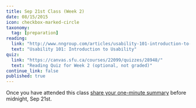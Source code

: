 ```yaml
---
title: Sep 21st Class (Week 2)
date: 08/15/2015
icon: checkbox-marked-circle
taxonomy:
  tag: [preparation]
reading:
  link: "http://www.nngroup.com/articles/usability-101-introduction-to-usability/"
  text: "Usability 101: Introduction to Usability"
quiz:
  link: "https://canvas.sfu.ca/courses/22099/quizzes/28948/"
  text: "Reading Quiz for Week 2 (optional, not graded)"
continue_link: false
published: true
---
```


Once you have attended this class [share your one-minute summary](https://canvas.sfu.ca/courses/22099/discussion_topics/381881) before midnight, Sep 21st.

